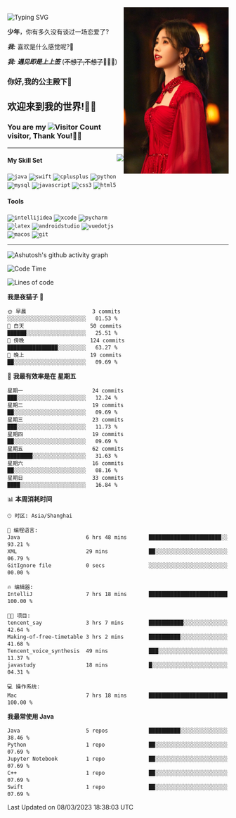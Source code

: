 <!-- **wql521/wql521** is a ✨ _special_ ✨ repository because its `README.md` (this file) appears on your GitHub profile. -->
<img align="right" width=239 src="https://github.com/wql521/wql521/blob/main/鞠婧祎.jpg">

![Typing SVG](https://readme-typing-svg.demolab.com?font=Fira+Code&weight=700&size=31&pause=1000&width=500&height=55&lines=Hi+there%2C+I%E2%80%98m+%E5%B0%98%E4%B8%96%E7%83%9F%E9%9B%A8%E5%AE%A2+!+%F0%9F%AB%B6%F0%9F%8F%BB;%E4%BD%A0%E5%A5%BD%2C+%E6%88%91%E6%98%AF+%E5%B0%98%E4%B8%96%E7%83%9F%E9%9B%A8%E5%AE%A2+!+%F0%9F%AB%B6%F0%9F%8F%BB)

  **少年**，你有多久没有谈过一场恋爱了?
    
  ***我:*** 喜欢是什么感觉呢?🤔
 
  ***我:*** ***遇见即是上上签*** (~~不想了,不想了~~🤦🏻‍♂️)
  ### 你好,我的公主殿下👑
## **欢迎来到我的世界!🥳🥳**

### You are my ![Visitor Count](https://profile-counter.glitch.me/wql521/count.svg) visitor, Thank You!🎉🎉
---


<!-- github-stats:start -->
<img align="right" height="168" src="https://github-readme-stats.vercel.app/api?username=wql521&show_icons=true&count_private=true&locale=cn"/>
<!-- github-stats:end -->


#### My Skill Set
<!-- languages:start -->
<!-- prettier-ignore-start -->
<!-- markdownlint-disable -->
<code><img height="20" src="http://simpleicons.p2hp.com/icons/java.svg" alt="java" /></code>
<code><img height="20" src="https://cdn.simpleicons.org/swift" alt="swift" /></code>
<code><img height="20" src="https://cdn.simpleicons.org/cplusplus" alt="cplusplus" /></code>
<code><img height="20" src="https://cdn.simpleicons.org/python" alt="python" /></code>
<code><img height="20" src="https://cdn.simpleicons.org/mysql" alt="mysql" /></code>
<code><img height="20" src="https://cdn.simpleicons.org/javascript" alt="javascript" /></code>
<code><img height="20" src="https://cdn.simpleicons.org/css3" alt="css3" /></code>
<code><img height="20" src="https://cdn.simpleicons.org/html5" alt="html5" /></code>
<!-- markdownlint-restore -->
<!-- prettier-ignore-end -->

<!-- languages:end -->

#### Tools

<!-- tools:start -->
<!-- prettier-ignore-start -->
<!-- markdownlint-disable -->
<code><img height="20" src="https://cdn.simpleicons.org/intellijidea" alt="intellijidea" /></code>
<code><img height="20" src="https://cdn.simpleicons.org/xcode" alt="xcode" /></code>
<code><img height="20" src="https://cdn.simpleicons.org/pycharm" alt="pycharm" /></code>
<code><img height="20" src="https://cdn.simpleicons.org/latex" alt="latex" /></code>
<code><img height="20" src="https://cdn.simpleicons.org/androidstudio" alt="androidstudio" /></code>
<code><img height="20" src="https://cdn.simpleicons.org/vuedotjs" alt="vuedotjs" /></code>
<code><img height="20" src="https://cdn.simpleicons.org/macos" alt="macos" /></code>
<code><img height="20" src="https://cdn.simpleicons.org/git" alt="git" /></code>
<!-- markdownlint-restore -->
<!-- prettier-ignore-end -->

<!-- tools:end -->

___

![Ashutosh's github activity graph](https://github-readme-activity-graph.cyclic.app/graph?username=wql521&theme=github-light)


<!--START_SECTION:waka-->
![Code Time](http://img.shields.io/badge/Code%20Time-36%20hrs%2041%20mins-blue)

![Lines of code](https://img.shields.io/badge/%E4%BB%8E%E3%80%8CHello%20World%E3%80%8D%E8%B5%B7%E6%88%91%E5%B7%B2%E7%BB%8F%E5%86%99%E4%BA%86-27.9%20thousand%20%E8%A1%8C%E4%BB%A3%E7%A0%81-blue)

**我是夜猫子 🦉** 

```text
🌞 早晨                     3 commits           ░░░░░░░░░░░░░░░░░░░░░░░░░   01.53 % 
🌆 白天                     50 commits          ██████░░░░░░░░░░░░░░░░░░░   25.51 % 
🌃 傍晚                     124 commits         ████████████████░░░░░░░░░   63.27 % 
🌙 晚上                     19 commits          ██░░░░░░░░░░░░░░░░░░░░░░░   09.69 % 
```
📅 **我最有效率是在 星期五** 

```text
星期一                      24 commits          ███░░░░░░░░░░░░░░░░░░░░░░   12.24 % 
星期二                      19 commits          ██░░░░░░░░░░░░░░░░░░░░░░░   09.69 % 
星期三                      23 commits          ███░░░░░░░░░░░░░░░░░░░░░░   11.73 % 
星期四                      19 commits          ██░░░░░░░░░░░░░░░░░░░░░░░   09.69 % 
星期五                      62 commits          ████████░░░░░░░░░░░░░░░░░   31.63 % 
星期六                      16 commits          ██░░░░░░░░░░░░░░░░░░░░░░░   08.16 % 
星期日                      33 commits          ████░░░░░░░░░░░░░░░░░░░░░   16.84 % 
```


📊 **本周消耗时间** 

```text
🕑︎ 时区: Asia/Shanghai

💬 编程语言: 
Java                     6 hrs 48 mins       ███████████████████████░░   93.21 % 
XML                      29 mins             ██░░░░░░░░░░░░░░░░░░░░░░░   06.79 % 
GitIgnore file           0 secs              ░░░░░░░░░░░░░░░░░░░░░░░░░   00.00 % 

🔥 编辑器: 
IntelliJ                 7 hrs 18 mins       █████████████████████████   100.00 % 

🐱‍💻 项目: 
tencent_say              3 hrs 7 mins        ███████████░░░░░░░░░░░░░░   42.64 % 
Making-of-free-timetable 3 hrs 2 mins        ██████████░░░░░░░░░░░░░░░   41.68 % 
Tencent_voice_synthesis  49 mins             ███░░░░░░░░░░░░░░░░░░░░░░   11.37 % 
javastudy                18 mins             █░░░░░░░░░░░░░░░░░░░░░░░░   04.31 % 

💻 操作系统: 
Mac                      7 hrs 18 mins       █████████████████████████   100.00 % 
```

**我最常使用 Java** 

```text
Java                     5 repos             ██████████░░░░░░░░░░░░░░░   38.46 % 
Python                   1 repo              ██░░░░░░░░░░░░░░░░░░░░░░░   07.69 % 
Jupyter Notebook         1 repo              ██░░░░░░░░░░░░░░░░░░░░░░░   07.69 % 
C++                      1 repo              ██░░░░░░░░░░░░░░░░░░░░░░░   07.69 % 
Swift                    1 repo              ██░░░░░░░░░░░░░░░░░░░░░░░   07.69 % 
```




 Last Updated on 08/03/2023 18:38:03 UTC
<!--END_SECTION:waka-->


